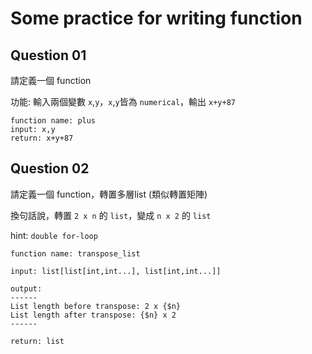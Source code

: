 # Some practice for writing function
## Question 01

請定義一個 function

功能: 輸入兩個變數 `x`,`y`，`x`,`y`皆為 `numerical`，輸出 `x+y+87`
```
function name: plus
input: x,y
return: x+y+87
```

## Question 02
請定義一個 function，轉置多層list (類似轉置矩陣)

換句話說，轉置 `2 x n` 的 `list`，變成 `n x 2` 的 `list`

hint: `double for-loop`
```
function name: transpose_list

input: list[list[int,int...], list[int,int...]]
  
output:
------
List length before transpose: 2 x {$n}
List length after transpose: {$n} x 2
------

return: list
```